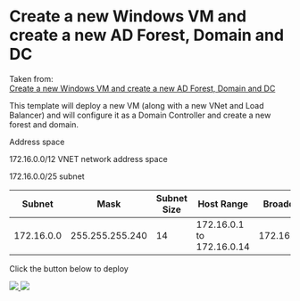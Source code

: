 # Create a new Windows VM and create a new AD Forest, Domain and DC

Taken from:  
[Create a new Windows VM and create a new AD Forest, Domain and DC](https://github.com/Azure/azure-quickstart-templates/tree/master/active-directory-new-domain)

This template will deploy a new VM (along with a new VNet and Load Balancer) and will configure it as a Domain Controller and create a new forest and domain.  

Address space  

172.16.0.0/12 VNET network address space

172.16.0.0/25 subnet  

|Subnet     |Mask           |Subnet Size|Host Range                 |Broadcast  |
|-----------|---------------|-----------|---------------------------|-----------|
|172.16.0.0 |255.255.255.240|14         |172.16.0.1  to  172.16.0.14|172.16.0.15|


Click the button below to deploy

<a href="https://portal.azure.com/#create/Microsoft.Template/uri/https%3A%2F%2Fraw.githubusercontent.com%2FAzure%2Ftonyskidmore%2Farm_azure_new_ad_domain%2Fmaster%2Fazuredeploy.json" target="_blank">
    <img src="http://azuredeploy.net/deploybutton.png"/>
</a>
<a href="http://armviz.io/#/?load=https%3A%2F%2Fraw.githubusercontent.com%2tonyskidmore%2Farm_azure_new_ad_domain%2Fmaster%2Fazuredeploy.json" target="_blank">
    <img src="http://armviz.io/visualizebutton.png"/>
</a>
